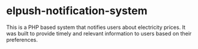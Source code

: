 # elpush-notification-system
This is a PHP based system that notifies users about electricity prices. It was built to provide timely and relevant information to users based on their preferences.
